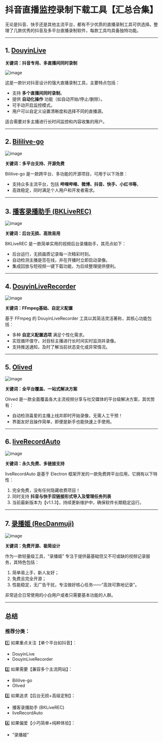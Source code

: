 # 抖音直播监控录制下载工具【汇总合集】

无论是抖音、快手还是其他主流平台，都有不少优质的直播录制工具可供选择。整理了几款优秀的抖音及多平台直播录制软件，每款工具均具备独特功能。

---

## 1. [DouyinLive](https://github.com/Fackblack/douyinlive)
**关键词：抖音专用、多直播间同时录制**

![image](https://github.com/user-attachments/assets/2cc0b12b-9dd1-489a-91b1-1682aff9456b)

这是一款针对抖音设计的强大直播录制工具，主要特点包括：

- 支持 **多个直播间同时录制**。
- 提供 **自动化操作** 功能（如自动开始/停止/删除）。
- 可手动开启监控模式。
- 用户可以自定义设置清晰度和选择不同的直播源。

适合需要对多主播进行长时间监控和内容收集的用户。

---

## 2. [Bililive-go](https://github.com/hr3lxphr6j/bililive-go)

![image](https://github.com/user-attachments/assets/9a8c951d-ec15-4efa-ab85-45e211619507)

**关键词：多平台支持、开源免费**

Bililive-go 是一款跨平台、多功能的开源项目，可用于以下场景：

- 支持众多主流平台，包括 **哔哩哔哩、微博、抖音、快手、小红书等**。
- 高效稳定，同时满足个人用户和开发者需求。

---

## 3. [播客录播助手 (BKLiveREC)](https://bklivedown.club/)

![image](https://github.com/user-attachments/assets/5f86705a-01ea-4e0c-93f7-5fe04e8f43c8)

**关键词：后台无损、高效易用**

BKLiveREC 是一款简单实用的视频后台录播助手，其亮点如下：

- 后台运行，无损画质记录每一次精彩时刻。
- 自动检测主播是否在线，并在开播时立即启动录像。
- 集成回放与短视频一键下载功能，为后续整理提供便利。


---

## 4. [DouyinLiveRecorder](https://github.com/ihmily/DouyinLiveRecorder)

![image](https://github.com/user-attachments/assets/62c81975-17ef-4367-a5d1-747c3384b168)

**关键词：FFmpeg基础、自定义配置**

基于 FFmpeg 的 DouyinLiveRecorder 工具以其简洁灵活著称，其核心功能包括：

- 多种 **自定义配置选项** 满足个性化需求。
- 实现循环值守，对目标主播进行长时间实时监测并录像。
- 支持推送通知，及时了解当前状态变化或异常情况。


---

## 5. [Olived](https://olived.app/)

![image](https://github.com/user-attachments/assets/c87dc9f7-23c3-4edb-abe1-7800bc04cd6f)

**关键词：全平台覆盖、一站式解决方案**

Olived 是一款全面覆盖各大主流视频分享与社交媒体的平台级解决方案，其优势有：

- 自动检测喜爱的主播上线并即时开始录像，无需人工干预！
- 界面友好且操作简单，即便是新手也能快速上手使用。

---

## 6. [liveRecordAuto](https://github.com/OriX6/liveRecordAuto)

![image](https://github.com/user-attachments/assets/b0082092-c267-4258-9deb-e140eadd36eb)

**关键词：永久免费、多链接支持**

liveRecordAuto 是基于 Electron 框架开发的一款免费跨平台应用，它拥有以下特性：

1. 完全免费，没有任何隐藏收费项目！
2. 同时支持 **抖音与快手双链接形式导入及管理任务列表**
3. 当前最新版本为【v1.1.3】，持续更新维护中，确保软件长期稳定运行。

---

## 7. [录播姬 (RecDanmuji)](https://rec.danmuji.org/)

![image](https://github.com/user-attachments/assets/98f963b1-fabf-4e69-90d6-4c6c0d7435e7)

**关键词：免费开源、极简设计**

作为一款轻量级工具，“录播姬” 专注于提供最基础但又不可或缺的视频记录服务，其特色包括：

1. 简单易上手，新人友好；
2. 免费且完全开源；
3. 性能稳定，无广告干扰，专注做好核心任务——“高效可靠地记录”。

非常适合日常使用的小白用户或者只需要基本功能的人群。

---

## 总结

### 推荐分类：
1️⃣ 如果重点关注【单个平台如抖音】：  
   - DouyinLive  
   - DouyinLiveRecorder  

2️⃣ 如果需要【兼容多个主流网站】：  
   - Bililive-go  
   - Olived  

3️⃣ 如果追求【后台无损+高级定制】：  
   - 播客录播助手 (BKLiveREC)   
   - liveRecordAuto   

4️⃣ 如果偏爱【小巧简单+纯粹体验】：
   - “录播姬”

